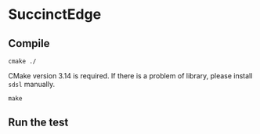 # SuccinctEdge

## Compile

    cmake ./

CMake version 3.14 is required. If there is a problem of library, please install `sdsl` manually. 

    make

## Run the test
